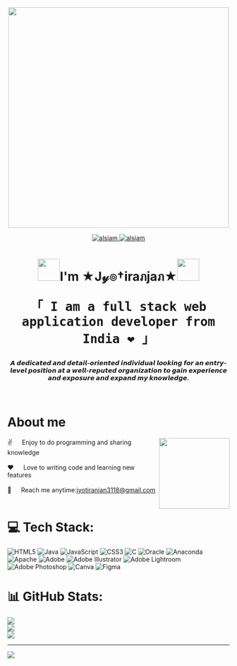 <div id="header" align="center">
  <img src="https://user-images.githubusercontent.com/74038190/271839856-3b4607a1-1cc6-41f1-926f-892ae880e7a5.gif" width="500"/>
</div>
<div align="center">
<div id="badges">
  <p align="center">
 <a href="https://sayhitojyoti.github.io/FindmeJyoti/" target="blank">
  <img src="https://img.shields.io/badge/Website-DC143C?style=for-the-badge&logo=medium&logoColor=white" alt="alsiam" />
 </a>
 <a href="https://www.linkedin.com/in/sayhitojyoti/" target="_blank">
  <img src="https://img.shields.io/badge/LinkedIn-0077B5?style=for-the-badge&logo=linkedin&logoColor=white" alt="alsiam"/>
 </a>
</p>
</div> 
<h1>
<img src="https://user-images.githubusercontent.com/74038190/213844263-a8897a51-32f4-4b3b-b5c2-e1528b89f6f3.png" width="50px" />I'm ★J𝓎๏†iraภjaภ★<img src="https://user-images.githubusercontent.com/74038190/213844263-a8897a51-32f4-4b3b-b5c2-e1528b89f6f3.png" width="50px" />
  <p align="center"> 
  <samp>
    「 I am a full stack web application developer from <b>India ❤️</b> 」
  </samp>
</p>

 <h4> 𝘼 𝙙𝙚𝙙𝙞𝙘𝙖𝙩𝙚𝙙 𝙖𝙣𝙙 𝙙𝙚𝙩𝙖𝙞𝙡-𝙤𝙧𝙞𝙚𝙣𝙩𝙚𝙙 𝙞𝙣𝙙𝙞𝙫𝙞𝙙𝙪𝙖𝙡 𝙡𝙤𝙤𝙠𝙞𝙣𝙜 𝙛𝙤𝙧 𝙖𝙣 𝙚𝙣𝙩𝙧𝙮-𝙡𝙚𝙫𝙚𝙡 𝙥𝙤𝙨𝙞𝙩𝙞𝙤𝙣 𝙖𝙩 𝙖 𝙬𝙚𝙡𝙡-𝙧𝙚𝙥𝙪𝙩𝙚𝙙 𝙤𝙧𝙜𝙖𝙣𝙞𝙯𝙖𝙩𝙞𝙤𝙣 𝙩𝙤 𝙜𝙖𝙞𝙣 𝙚𝙭𝙥𝙚𝙧𝙞𝙚𝙣𝙘𝙚 𝙖𝙣𝙙 𝙚𝙭𝙥𝙤𝙨𝙪𝙧𝙚 𝙖𝙣𝙙 𝙚𝙭𝙥𝙖𝙣𝙙 𝙢𝙮 𝙠𝙣𝙤𝙬𝙡𝙚𝙙𝙜𝙚.</h4>
</div>


<br />

<!-- About Section -->
 # About me
 
<p>
 <img align="right" top=80px; src="https://user-images.githubusercontent.com/74038190/216649417-9acc58df-9186-4132-ad43-819a57babb67.gif" width="160" />
  
 ✌️ &emsp; Enjoy to do programming and sharing knowledge <br/><br/>
 ❤️ &emsp; Love to writing code and learning new features<br/><br/>
 📧 &emsp; Reach me anytime:jyotiranjan3118@gmail.com<br/><br/>
 


</p>

# 💻 Tech Stack:
![HTML5](https://img.shields.io/badge/html5-%23E34F26.svg?style=for-the-badge&logo=html5&logoColor=white) ![Java](https://img.shields.io/badge/java-%23ED8B00.svg?style=for-the-badge&logo=openjdk&logoColor=white) ![JavaScript](https://img.shields.io/badge/javascript-%23323330.svg?style=for-the-badge&logo=javascript&logoColor=%23F7DF1E) ![CSS3](https://img.shields.io/badge/css3-%231572B6.svg?style=for-the-badge&logo=css3&logoColor=white) ![C](https://img.shields.io/badge/c-%2300599C.svg?style=for-the-badge&logo=c&logoColor=white) ![Oracle](https://img.shields.io/badge/Oracle-F80000?style=for-the-badge&logo=oracle&logoColor=white) ![Anaconda](https://img.shields.io/badge/Anaconda-%2344A833.svg?style=for-the-badge&logo=anaconda&logoColor=white) ![Apache](https://img.shields.io/badge/apache-%23D42029.svg?style=for-the-badge&logo=apache&logoColor=white) ![Adobe](https://img.shields.io/badge/adobe-%23FF0000.svg?style=for-the-badge&logo=adobe&logoColor=white) ![Adobe Illustrator](https://img.shields.io/badge/adobe%20illustrator-%23FF9A00.svg?style=for-the-badge&logo=adobe%20illustrator&logoColor=white) ![Adobe Lightroom](https://img.shields.io/badge/Adobe%20Lightroom-31A8FF.svg?style=for-the-badge&logo=Adobe%20Lightroom&logoColor=white) ![Adobe Photoshop](https://img.shields.io/badge/adobe%20photoshop-%2331A8FF.svg?style=for-the-badge&logo=adobe%20photoshop&logoColor=white) ![Canva](https://img.shields.io/badge/Canva-%2300C4CC.svg?style=for-the-badge&logo=Canva&logoColor=white) ![Figma](https://img.shields.io/badge/figma-%23F24E1E.svg?style=for-the-badge&logo=figma&logoColor=white)
# 📊 GitHub Stats:
![](https://github-readme-stats.vercel.app/api?username=sayhitojyoti&theme=radical&hide_border=false&include_all_commits=true&count_private=false)<br/>
![](https://github-readme-streak-stats.herokuapp.com/?user=sayhitojyoti&theme=radical&hide_border=false)<br/>
![](https://github-readme-stats.vercel.app/api/top-langs/?username=sayhitojyoti&theme=radical&hide_border=false&include_all_commits=true&count_private=false&layout=compact)

---
[![](https://visitcount.itsvg.in/api?id=sayhitojyoti&icon=4&color=0)](https://visitcount.itsvg.in)




